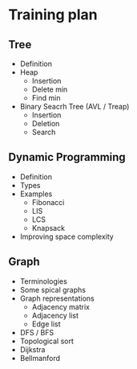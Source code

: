 # Training plan

## Tree
 * Definition 
 * Heap
   * Insertion
   * Delete min
   * Find min   
 * Binary Seacrh Tree (AVL / Treap)
   * Insertion
   * Deletion
   * Search

## Dynamic Programming
 * Definition
 * Types
 * Examples
   * Fibonacci
   * LIS
   * LCS
   * Knapsack   
 * Improving space complexity

## Graph
 * Terminologies
 * Some spical graphs
 * Graph representations
   * Adjacency matrix
   * Adjacency list   
   * Edge list
 * DFS / BFS
 * Topological sort
 * Dijkstra
 * Bellmanford
